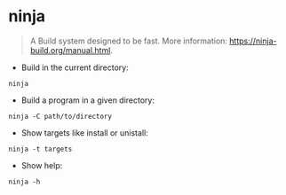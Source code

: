 # ninja

> A Build system designed to be fast.
> More information: <https://ninja-build.org/manual.html>.

- Build in the current directory:

`ninja`

- Build a program in a given directory:

`ninja -C path/to/directory`

- Show targets like install or unistall:

`ninja -t targets`

- Show help:

`ninja -h`
